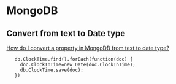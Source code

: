 # MongoDB

## Convert from text to Date type
[How do I convert a property in MongoDB from text to date type?](https://stackoverflow.com/questions/2900674/how-do-i-convert-a-property-in-mongodb-from-text-to-date-type)
```
   db.ClockTime.find().forEach(function(doc) {
     doc.ClockInTime=new Date(doc.ClockInTime);
     db.ClockTime.save(doc); 
   })
```